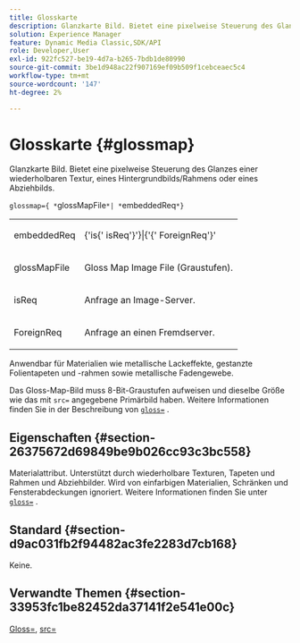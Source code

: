 ```yaml
---
title: Glosskarte
description: Glanzkarte Bild. Bietet eine pixelweise Steuerung des Glanzes einer wiederholbaren Textur, eines Hintergrundbilds/Rahmens oder eines Abziehbilds.
solution: Experience Manager
feature: Dynamic Media Classic,SDK/API
role: Developer,User
exl-id: 922fc527-be19-4d7a-b265-7bdb1de80990
source-git-commit: 3be1d948ac22f907169ef09b509f1cebceaec5c4
workflow-type: tm+mt
source-wordcount: '147'
ht-degree: 2%

---
```


# Glosskarte {#glossmap}

Glanzkarte Bild. Bietet eine pixelweise Steuerung des Glanzes einer wiederholbaren Textur, eines Hintergrundbilds/Rahmens oder eines Abziehbilds.

`glossmap={ *`glossMapFile`*| *`embeddedReq`*}`

<table id="simpletable_6AFC3DEB61D647339525C7CFFA052608"> 
 <tr class="strow"> 
  <td class="stentry"> <p><span class="codeph"> <span class="varname"> embeddedReq</span> </span> </p></td> 
  <td class="stentry"> <p><span class="codeph">&lbrace;'is&lbrace;'<span class="varname"> isReq</span>'&rbrace;'&rbrace;|&lbrace;'&lbrace;'<span class="varname"> ForeignReq</span>'&rbrace;' </span> </p></td> 
 </tr> 
 <tr class="strow"> 
  <td class="stentry"> <p><span class="codeph"> <span class="varname"> glossMapFile</span> </span> </p></td> 
  <td class="stentry"> <p>Gloss Map Image File (Graustufen). </p></td> 
 </tr> 
 <tr class="strow"> 
  <td class="stentry"> <p><span class="codeph"> <span class="varname"> isReq</span> </span> </p></td> 
  <td class="stentry"> <p>Anfrage an Image-Server. </p></td> 
 </tr> 
 <tr class="strow"> 
  <td class="stentry"> <p><span class="codeph"> <span class="varname"> ForeignReq </span> </span> </p></td> 
  <td class="stentry"> <p>Anfrage an einen Fremdserver. </p></td> 
 </tr> 
</table>

Anwendbar für Materialien wie metallische Lackeffekte, gestanzte Folientapeten und -rahmen sowie metallische Fadengewebe.

Das Gloss-Map-Bild muss 8-Bit-Graustufen aufweisen und dieselbe Größe wie das mit `src=` angegebene Primärbild haben. Weitere Informationen finden Sie in der Beschreibung von [`gloss=`](../../../../../ir-api/http-protocol/image-rendering-api-ref/c-ir-http-protocol-ref/c-ir-http-protocol-command-reference/r-ir-http-gloss.md#reference-325aef2ee51e4e1584a06047427340ca) .

## Eigenschaften {#section-26375672d69849be9b026cc93c3bc558}

Materialattribut. Unterstützt durch wiederholbare Texturen, Tapeten und Rahmen und Abziehbilder. Wird von einfarbigen Materialien, Schränken und Fensterabdeckungen ignoriert. Weitere Informationen finden Sie unter [`gloss=`](../../../../../ir-api/http-protocol/image-rendering-api-ref/c-ir-http-protocol-ref/c-ir-http-protocol-command-reference/r-ir-http-gloss.md#reference-325aef2ee51e4e1584a06047427340ca) .

## Standard {#section-d9ac031fb2f94482ac3fe2283d7cb168}

Keine.

## Verwandte Themen {#section-33953fc1be82452da37141f2e541e00c}

[Gloss=](../../../../../ir-api/http-protocol/image-rendering-api-ref/c-ir-http-protocol-ref/c-ir-http-protocol-command-reference/r-ir-http-gloss.md#reference-325aef2ee51e4e1584a06047427340ca), [src=](../../../../../ir-api/http-protocol/image-rendering-api-ref/c-ir-http-protocol-ref/c-ir-http-protocol-command-reference/r-ir-src.md#reference-62c98abad22149d68d405ed6aaff8272)
